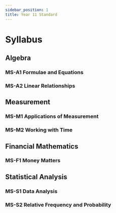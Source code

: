 ```yaml
---
sidebar_position: 1
title: Year 11 Standard
---
```


# Syllabus

## Algebra

### MS-A1 Formulae and Equations

### MS-A2 Linear Relationships

### 

## Measurement

### MS-M1 Applications of Measurement

### MS-M2 Working with Time

## Financial Mathematics

### MS-F1 Money Matters

## Statistical Analysis

### MS-S1 Data Analysis

### MS-S2 Relative Frequency and Probability